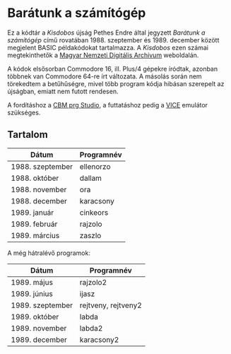 # Barátunk a számítógép

Ez a kódtár a *Kisdobos* újság Pethes Endre által jegyzett *Barátunk a számítógép* című rovatában 1988. szeptember és 1989. december között megjelent BASIC példakódokat tartalmazza. A *Kisdobos* ezen számai megtekinthetők a [Magyar Nemzeti Digitális Archívum](https://bit.ly/3b82FBp) weboldalán.

A kódok elsősorban Commodore 16, ill. Plus/4 gépekre íródtak, azonban többnek van Commodore 64-re írt változata. A másolás során nem törekedtem a betűhűségre, mivel több program kódja hibásan szerepelt az újságban, emiatt nem futott rendesen. 

A fordításhoz a [CBM prg Studio](https://www.ajordison.co.uk/), a futtatáshoz pedig a [VICE](http://vice-emu.sourceforge.net/) emulátor szükséges.

## Tartalom

| Dátum            | Programnév          |
|------------------|---------------------|
| 1988. szeptember | ellenorzo           |
| 1988. október    | dallam              |
| 1988. november   | ora                 |
| 1988. december   | karacsony           |
| 1989. január     | cinkeors            |
| 1989. február    | rajzolo             |
| 1989. március    | zaszlo              |

A még hátralévő programok:


| Dátum            | Programnév          |
|------------------|---------------------|
| 1989. május      | rajzolo2            |
| 1989. június     | ijasz               |
| 1989. szeptember | rejtveny, rejtveny2 |
| 1989. október    | labda               |
| 1989. november   | labda2              |
| 1989. december   | karacsony2          |